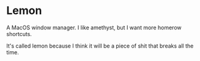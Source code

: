 # Lemon

A MacOS window manager.
I like amethyst, but I want more homerow shortcuts.

It's called lemon because I think it will be a piece of shit that breaks all the time.

